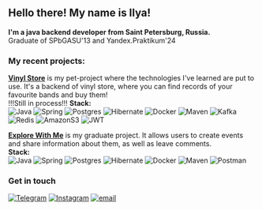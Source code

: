 ## Hello there! My name is Ilya!

**I'm a java backend developer from Saint Petersburg, Russia.** <br>
Graduate of SPbGASU'13 and Yandex.Praktikum'24 <br>

### My recent projects:

[**Vinyl Store**](https://github.com/xdpxrt/pet-vinyl-store)
is my pet-project where the technologies I've learned are put to use. 
It's a backend of vinyl store, where you can find records of your favourite bands and buy them!<br>
!!!Still in process!!!
**Stack:**<br>
![Java](https://img.shields.io/badge/-Java-F29111?style=for-the-badge&logo=java&logoColor=FFFFFF)
![Spring](https://img.shields.io/badge/-Spring-6AAD3D?style=for-the-badge&logo=spring&logoColor=FFFFFF)
![Postgres](https://img.shields.io/badge/-postgresql-31648C?style=for-the-badge&logo=postgresql&logoColor=FFFFFF)
![Hibernate](https://img.shields.io/badge/-Hibernate-B6A975?style=for-the-badge&logo=hibernate&logoColor=FFFFFF)
![Docker](https://img.shields.io/badge/-Docker-27519C?style=for-the-badge&logo=docker&logoColor=FFFFFF)
![Maven](https://img.shields.io/badge/-Maven-7D2675?style=for-the-badge&logo=apache&logoColor=FFFFFF)
![Kafka](https://img.shields.io/badge/-Kafka-3A3931?style=for-the-badge&logo=apachekafka&logoColor=FFFFFF)
![Redis](https://img.shields.io/badge/-Redis-FF4438?style=for-the-badge&logo=redis&logoColor=FFFFFF)
![AmazonS3](https://img.shields.io/badge/-AmazonS3-569A31?style=for-the-badge&logo=amazons3&logoColor=FFFFFF)
![JWT](https://img.shields.io/badge/-JWT-F29111?style=for-the-badge&logo=jsonwebtokens&logoColor=FFFFFF)

[**Explore With Me**](https://github.com/xdpxrt/java-explore-with-me)
is my graduate project. It allows users to create events and share information about them, as well as leave comments.  
**Stack:** <br>
![Java](https://img.shields.io/badge/-Java-F29111?style=for-the-badge&logo=java&logoColor=FFFFFF)
![Spring](https://img.shields.io/badge/-Spring-6AAD3D?style=for-the-badge&logo=spring&logoColor=FFFFFF)
![Postgres](https://img.shields.io/badge/-postgresql-31648C?style=for-the-badge&logo=postgresql&logoColor=FFFFFF)
![Hibernate](https://img.shields.io/badge/-Hibernate-B6A975?style=for-the-badge&logo=hibernate&logoColor=FFFFFF)
![Docker](https://img.shields.io/badge/-Docker-27519C?style=for-the-badge&logo=docker&logoColor=FFFFFF)
![Maven](https://img.shields.io/badge/-Maven-7D2675?style=for-the-badge&logo=apache&logoColor=FFFFFF)
![Postman](https://img.shields.io/badge/Postman-FF6C37?style=for-the-badge&logo=postman&logoColor=FFFFFF)

### Get in touch
[![Telegram](https://img.shields.io/badge/Telegram-26A5E4?style=for-the-badge&logo=telegram&logoColor=FFFFFF)](https://t.me/xd_pxrt)
[![Instagram](https://img.shields.io/badge/Instagram-E4405F?style=for-the-badge&logo=instagram&logoColor=FFFFFF)](https://instagram.com/xd_pxrt)
[![email](https://img.shields.io/badge/Email-yellow?style=for-the-badge&logo=maildotru&logoColor=FFFFFF)](mailto:xdpxrt@yandex.ru)
